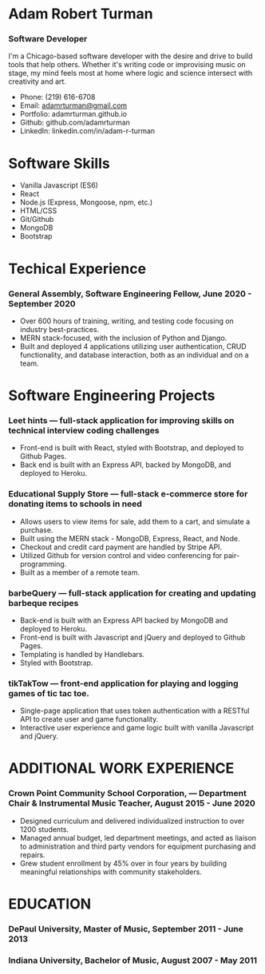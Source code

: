 # Adam Robert Turman
### Software Developer

I'm a Chicago-based software developer with the desire and drive to build tools that help others. Whether it's writing code or improvising music on stage, my mind feels most at home where logic and science intersect with creativity and art.


- Phone: (219) 616-6708
- Email: adamrturman@gmail.com
- Portfolio: adamrturman.github.io
- Github: github.com/adamrturman
- LinkedIn: linkedin.com/in/adam-r-turman


# Software Skills
- Vanilla Javascript (ES6)
- React
- Node.js (Express, Mongoose, npm, etc.)
- HTML/CSS
- Git/Github
- MongoDB
- Bootstrap

# Techical Experience
### General Assembly,  Software Engineering Fellow, June 2020 - September 2020
- Over 600 hours of training, writing, and testing code focusing on industry best-practices.
- MERN stack-focused, with the inclusion of Python and Django.
- Built and deployed 4 applications utilizing user authentication, CRUD functionality, and database interaction, both as an individual and on a team.


# Software Engineering Projects

### Leet hints — full-stack application for improving skills on technical interview coding challenges
- Front-end is built with React, styled with Bootstrap, and deployed to Github Pages.
- Back end is built with an Express API, backed by MongoDB, and deployed to Heroku.

### Educational Supply Store — full-stack e-commerce store for donating items to schools in need
- Allows users to view items for sale, add them to a cart, and simulate a purchase.
- Built using the MERN stack - MongoDB, Express, React, and Node.
- Checkout and credit card payment are handled by Stripe API.
- Utilized Github for version control and video conferencing for pair-programming.
- Built as a member of a remote team.

### barbeQuery — full-stack application for creating and updating barbeque recipes
- Back-end is built with an Express API backed by MongoDB and deployed to Heroku.
- Front-end is built with Javascript and jQuery and deployed to Github Pages.
- Templating is handled by Handlebars.
- Styled with Bootstrap.

### tikTakTow — front-end application for playing and logging games of tic tac toe.
- Single-page application that uses token authentication with a RESTful API to create user and game functionality.
- Interactive user experience and game logic built with vanilla Javascript and jQuery.

# ADDITIONAL WORK EXPERIENCE
### Crown Point Community School Corporation, — Department Chair & Instrumental Music Teacher, August 2015 - June 2020
- Designed curriculum and delivered individualized instruction to over 1200 students.
- Managed annual budget, led department meetings, and acted as liaison to administration and third party vendors for equipment purchasing and repairs.
- Grew student enrollment by 45% over in four years by building meaningful relationships with community stakeholders.


# EDUCATION
### DePaul University, Master of Music, September 2011 - June 2013

### Indiana University, Bachelor of Music, August 2007 - May 2011

